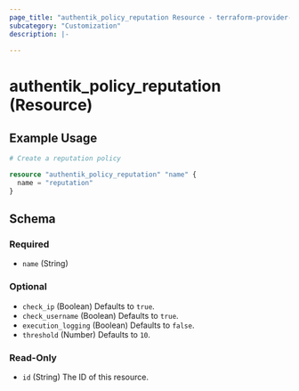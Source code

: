 ```yaml
---
page_title: "authentik_policy_reputation Resource - terraform-provider-authentik"
subcategory: "Customization"
description: |-
  
---
```


# authentik_policy_reputation (Resource)



## Example Usage

```terraform
# Create a reputation policy

resource "authentik_policy_reputation" "name" {
  name = "reputation"
}
```

<!-- schema generated by tfplugindocs -->
## Schema

### Required

- `name` (String)

### Optional

- `check_ip` (Boolean) Defaults to `true`.
- `check_username` (Boolean) Defaults to `true`.
- `execution_logging` (Boolean) Defaults to `false`.
- `threshold` (Number) Defaults to `10`.

### Read-Only

- `id` (String) The ID of this resource.
